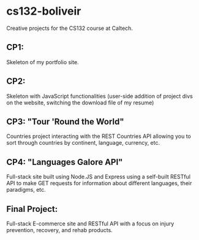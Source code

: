 # cs132-boliveir
Creative projects for the CS132 course at Caltech.

## CP1: 
Skeleton of my portfolio site.

## CP2: 
Skeleton with JavaScript functionalities (user-side addition of project divs on the website, switching the download file of my resume)

## CP3: "Tour 'Round the World" 
Countries project interacting with the REST Countries API allowing you to sort through countries by continent, language, currency, etc.

## CP4: "Languages Galore API" 
Full-stack site built using Node.JS and Express using a self-built RESTful API to make GET requests for information about different languages, their paradigms, etc.

## Final Project: 
Full-stack E-commerce site and RESTful API with a focus on injury prevention, recovery, and rehab products. 
